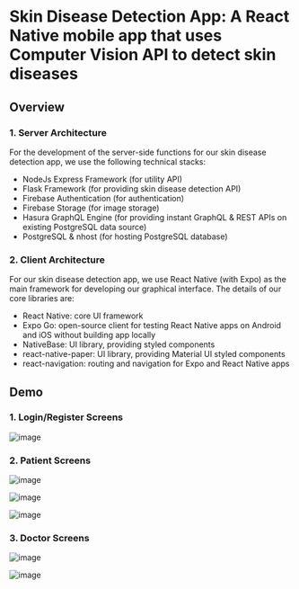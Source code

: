 # Skin Disease Detection App: A React Native mobile app that uses Computer Vision API to detect skin diseases

## Overview

### 1. Server Architecture

For the development of the server-side functions for our skin disease detection app, 
we use the following technical stacks:

- NodeJs Express Framework (for utility API)
- Flask Framework (for providing skin disease detection API)
- Firebase Authentication (for authentication)
- Firebase Storage (for image storage)
- Hasura GraphQL Engine (for providing instant GraphQL & REST APIs on existing PostgreSQL data source)
- PostgreSQL & nhost (for hosting PostgreSQL database)

### 2. Client Architecture

For our skin disease detection app, we use React Native (with Expo) as the main 
framework for developing our graphical interface. The details of our core libraries are:
- React Native: core UI framework
- Expo Go: open-source client for testing React Native apps on Android and iOS without building app locally
- NativeBase: UI library, providing styled components
- react-native-paper: UI library, providing Material UI styled components
- react-navigation: routing and navigation for Expo and React Native apps

## Demo

### 1. Login/Register Screens

![image](https://user-images.githubusercontent.com/30523095/224246041-e65e96c6-6a8d-46e6-8276-04606b9a3389.png)

### 2. Patient Screens

![image](https://user-images.githubusercontent.com/30523095/224246324-29596560-a3b6-46a1-b759-63a66c99c692.png)

![image](https://user-images.githubusercontent.com/30523095/224246376-f0418574-89e5-4f2a-9bee-8d7cc8d4aaca.png)

![image](https://user-images.githubusercontent.com/30523095/224246431-a495736e-9da2-47d0-9204-f1df1239508f.png)

### 3. Doctor Screens

![image](https://user-images.githubusercontent.com/30523095/224246467-c711befd-0445-4c27-bf94-5f7410df290d.png)

![image](https://user-images.githubusercontent.com/30523095/224246513-902d39c8-0a7e-461a-9343-2f64cd98e524.png)
